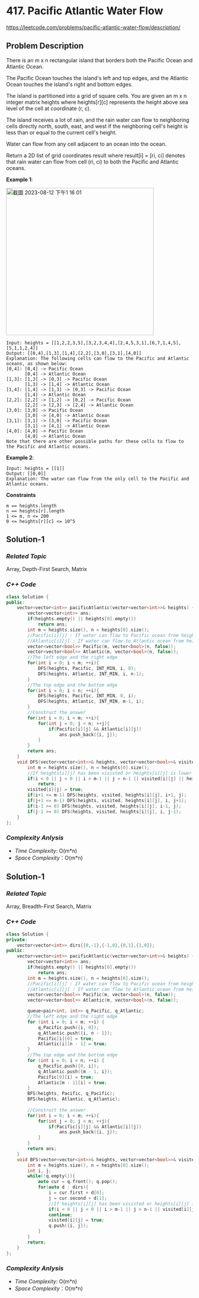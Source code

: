 # 417. Pacific Atlantic Water Flow
https://leetcode.com/problems/pacific-atlantic-water-flow/description/

## Problem Description

There is an m x n rectangular island that borders both the Pacific Ocean and Atlantic Ocean.

The Pacific Ocean touches the island's left and top edges, and the Atlantic Ocean touches the island's right and bottom edges.

The island is partitioned into a grid of square cells. You are given an m x n integer matrix heights where heights[r][c] represents the height above sea level of the cell at coordinate (r, c).

The island receives a lot of rain, and the rain water can flow to neighboring cells directly north, south, east, and west if the neighboring cell's height is less than or equal to the current cell's height.

Water can flow from any cell adjacent to an ocean into the ocean.

Return a 2D list of grid coordinates result where result[i] = [ri, ci] denotes that rain water can flow from cell (ri, ci) to both the Pacific and Atlantic oceans.


**Example 1**:

<img width="398" alt="截圖 2023-08-12 下午1 16 01" src="https://github.com/Eddiecc06/LeetCode/assets/18256877/37ff8d8b-ae83-4d6d-8ef7-02a47084a87d">

```
Input: heights = [[1,2,2,3,5],[3,2,3,4,4],[2,4,5,3,1],[6,7,1,4,5],[5,1,1,2,4]]
Output: [[0,4],[1,3],[1,4],[2,2],[3,0],[3,1],[4,0]]
Explanation: The following cells can flow to the Pacific and Atlantic oceans, as shown below:
[0,4]: [0,4] -> Pacific Ocean 
       [0,4] -> Atlantic Ocean
[1,3]: [1,3] -> [0,3] -> Pacific Ocean 
       [1,3] -> [1,4] -> Atlantic Ocean
[1,4]: [1,4] -> [1,3] -> [0,3] -> Pacific Ocean 
       [1,4] -> Atlantic Ocean
[2,2]: [2,2] -> [1,2] -> [0,2] -> Pacific Ocean 
       [2,2] -> [2,3] -> [2,4] -> Atlantic Ocean
[3,0]: [3,0] -> Pacific Ocean 
       [3,0] -> [4,0] -> Atlantic Ocean
[3,1]: [3,1] -> [3,0] -> Pacific Ocean 
       [3,1] -> [4,1] -> Atlantic Ocean
[4,0]: [4,0] -> Pacific Ocean 
       [4,0] -> Atlantic Ocean
Note that there are other possible paths for these cells to flow to the Pacific and Atlantic oceans.
```
**Example 2**:
```
Input: heights = [[1]]
Output: [[0,0]]
Explanation: The water can flow from the only cell to the Pacific and Atlantic oceans.
```

**Constraints**
```
m == heights.length
n == heights[r].length
1 <= m, n <= 200
0 <= heights[r][c] <= 10^5
```

## Solution-1

### _Related Topic_
   Array, Depth-First Search, Matrix

### _C++ Code_
```cpp
class Solution {
public:
    vector<vector<int>> pacificAtlantic(vector<vector<int>>& heights) {
        vector<vector<int>> ans;
        if(heights.empty() || heights[0].empty())
            return ans;
        int m = heights.size(), n = heights[0].size();
        //Pacific[i][j] : If water can flow to Pacific ocean from heights[i][j]
        //Atlantic[i][j] : If water can flow to Atlantic ocean from heights[i][j]
        vector<vector<bool>> Pacific(m, vector<bool>(n, false));
        vector<vector<bool>> Atlantic(m, vector<bool>(n, false));
        //The left edge and the right edge
        for(int i = 0; i < m; ++i){
            DFS(heights, Pacific, INT_MIN, i, 0);
            DFS(heights, Atlantic, INT_MIN, i, n-1);
        }
        //The top edge and the bottom edge
        for(int i = 0; i < n; ++i){
            DFS(heights, Pacific, INT_MIN, 0, i);
            DFS(heights, Atlantic, INT_MIN, m-1, i);
        }
        //Construct the answer
        for(int i = 0; i < m; ++i){
            for(int j = 0; j < n; ++j){
                if(Pacific[i][j] && Atlantic[i][j])
                    ans.push_back({i, j});
            }
        }
        return ans;
    }
    void DFS(vector<vector<int>>& heights, vector<vector<bool>>& visited, int prev, int i, int j){
        int m = heights.size(), n = heights[0].size();
        //If heights[i][j] has been visisted or heights[i][j] is lower than its neighbor cell, return directly
        if(i < 0 || j < 0 || i > m-1 || j > n-1 || visited[i][j] || heights[i][j] < prev)
            return;
        visited[i][j] = true;
        if(i+1 <= m-1) DFS(heights, visited, heights[i][j], i+1, j);
        if(j+1 <= n-1) DFS(heights, visited, heights[i][j], i, j+1);
        if(i-1 >= 0) DFS(heights, visited, heights[i][j], i-1, j);
        if(j-1 >= 0) DFS(heights, visited, heights[i][j], i, j-1);
    }
};
```

### _Complexity Anlysis_
- _Time Complexity_: O(m*n)
- _Space Complexity_：O(m*n)

## Solution-1

### _Related Topic_
   Array, Breadth-First Search, Matrix

### _C++ Code_
```cpp
class Solution {
private:
    vector<vector<int>> dirs{{0,-1},{-1,0},{0,1},{1,0}};
public:
    vector<vector<int>> pacificAtlantic(vector<vector<int>>& heights) {
        vector<vector<int>> ans;
        if(heights.empty() || heights[0].empty())
            return ans;
        int m = heights.size(), n = heights[0].size();
        //Pacific[i][j] : If water can flow to Pacific ocean from heights[i][j]
        //Atlantic[i][j] : If water can flow to Atlantic ocean from heights[i][j]
        vector<vector<bool>> Pacific(m, vector<bool>(n, false));
        vector<vector<bool>> Atlantic(m, vector<bool>(n, false));

        queue<pair<int, int>> q_Pacific, q_Atlantic;
        //The left edge and the right edge
        for (int i = 0; i < m; ++i) {
            q_Pacific.push({i, 0}); 
            q_Atlantic.push({i, n - 1});
            Pacific[i][0] = true;
            Atlantic[i][n - 1] = true;
        }
        //The top edge and the bottom edge
        for (int i = 0; i < n; ++i) {
            q_Pacific.push({0, i});
            q_Atlantic.push({m - 1, i});
            Pacific[0][i] = true;
            Atlantic[m - 1][i] = true;
        }
        BFS(heights, Pacific, q_Pacific);
        BFS(heights, Atlantic, q_Atlantic);
        
        //Construct the answer
        for(int i = 0; i < m; ++i){
            for(int j = 0; j < n; ++j){
                if(Pacific[i][j] && Atlantic[i][j])
                    ans.push_back({i, j});
            }
        }
        return ans;
    }
    void BFS(vector<vector<int>>& heights, vector<vector<bool>>& visited, queue<pair<int, int>> q){
        int m = heights.size(), n = heights[0].size();
        int i, j;
        while(!q.empty()){
            auto cur = q.front(); q.pop();
            for(auto d : dirs){
                i = cur.first + d[0];
                j = cur.second + d[1];
                //If heights[i][j] has been visisted or heights[i][j] is lower than its neighbor cell, return directly
                if(i < 0 || j < 0 || i > m-1 || j > n-1 || visited[i][j] || heights[i][j] < heights[cur.first][cur.second])
                continue;
                visited[i][j] = true;
                q.push({i, j});
            }
        }
        return;
    }
};
```

### _Complexity Anlysis_
- _Time Complexity_: O(m*n)
- _Space Complexity_：O(m*n)
